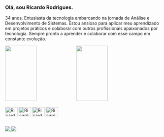 ### Olá, sou Ricardo Rodrigues.
34 anos. Entusiasta da tecnologia embarcando na jornada de Análise e Desenvolvimento de Sistemas. Estou ansioso para aplicar meu aprendizado em projetos práticos e colaborar com outros profissionais apaixonados por tecnologia. Sempre pronto a aprender e colaborar com esse campo em constante evolução.

<div>
<img height="180cm" width="45%" src="https://github-readme-stats.vercel.app/api?username=RicardoRodrigues89&show_icons=true&theme=dark&include_all_commits=true&count"/>
<img height="180cm" width="45%" src="https://github-readme-stats.vercel.app/api/top-langs/?username=RicardoRodrigues89&layout=compact&langs_count=16&theme=dark"/>
</div>

<div style="display: inline_block"><br>
<img aign="center" alt=Ricardo-CSS" height="30" width="40" src="https://cdn.jsdelivr.net/gh/devicons/devicon/icons/css3/css3-original.svg" />
<img aign="center" alt=Ricardo-HTML" height="30" width="40" src="https://cdn.jsdelivr.net/gh/devicons/devicon/icons/html5/html5-original.svg" />
<img aign="center" alt=Ricardo-JS" height="30" width="40" src="https://cdn.jsdelivr.net/gh/devicons/devicon/icons/javascript/javascript-original.svg" />
<img aign="center" alt=Ricardo-BS" height="30" width="40" src="https://cdn.jsdelivr.net/gh/devicons/devicon/icons/bootstrap/bootstrap-original.svg" />
</div>

##

<div>
<a href="https://www.instagram.com/saga_leonne" target="_blank"><img src="https://img.shields.io/badge/Instagram-E4405F?style=for-the-badge&logo=instagram&logoColor=white" />
<a href="https://www.linkedin.com/in/ricardo-rodrigues-7a6199284" target="_blank"><img src="https://img.shields.io/badge/LinkedIn-0077B5?style=for-the-badge&logo=linkedin&logoColor=white" />
</div>



